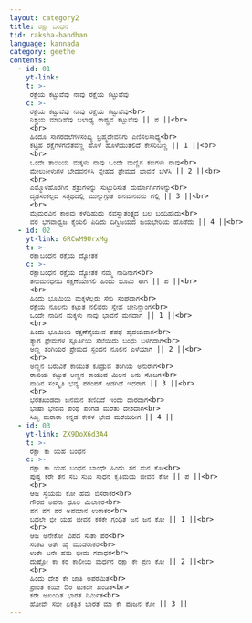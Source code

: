 ```yaml
---
layout: category2
title: ರಕ್ಷಾ ಬಂಧನ
tid: raksha-bandhan
language: kannada
category: geethe
contents:
  - id: 01
    yt-link: 
    t: >-
     ರಕ್ಷೆಯ ಕಟ್ಟುವೆವು ನಾವು ರಕ್ಷೆಯ ಕಟ್ಟುವೆವು
    c: >-
     ರಕ್ಷೆಯ ಕಟ್ಟುವೆವು ನಾವು ರಕ್ಷೆಯ ಕಟ್ಟುವೆವು<br>
     ನಿಶ್ಚಯ ಮಾಡಿಹೆವು ಬಲಾಢ್ಯ ರಾಷ್ಟ್ರವ ಕಟ್ಟುವೆವು || ಪ ||<br>
     <br>
     ಹಿಂದೂ ಸಾಗರದಲೆಗಳಸಂಖ್ಯ ಬ್ರಹ್ಮದೇವನಿಗು ಎಣಿಸಲಸಾಧ್ಯ<br>
     ಕಟ್ಟಿಹ ರಕ್ಷೆಗಳಗಣಿತವಣ್ಣ ಹೊಳೆ ಹೊಳೆಯುತಲಿದೆ ಕೇಸರಿಬಣ್ಣ || 1 ||<br>
     <br>
     ಒಂದೇ ತಾಯಿಯ ಮಕ್ಕಳು ನಾವು ಒಂದೇ ಮಣ್ಣಿನ ಕಣಗಳು ನಾವು<br>
     ಮೇಲುಕೀಳುಗಳ ಭೇದವನಳಿಸಿ ಸ್ನೇಹದ ಪ್ರೇಮದ ಭಾವನೆ ಬೆಳೆಸಿ || 2 ||<br>
     <br>
     ಎಮ್ಮೊಳಹೊರಗಿನ ಶತ್ರುಗಳನ್ನು ಸುಟ್ಟುರಿಸುತ ದುರ್ಮಾರ್ಗಿಗಳನ್ನು<br>
     ದೃಢಸಂಕಲ್ಪದ ಸತ್ಪಥದಲ್ಲಿ ಮುನ್ನುಗ್ಗುತ ಜನಮನವನು ಗೆಲ್ಲಿ || 3 ||<br>
     <br>
     ಮೈಮರೆವಿನ ಕಾಲವು ಕಳೆದಿಹುದು ನವಸ್ವಾತಂತ್ರ್ಯದ ಬಲ ಬಂದಿಹುದು<br>
     ವರ ಭಗವಾಧ್ವಜ ಕೈಯಲಿ ಪಿಡಿದು ದಿಗ್ವಿಜಯದ ಜಯಭೇರಿಯ ಹೊಡೆದು || 4 ||<br>
  - id: 02
    yt-link: 6RCwM9UrxMg
    t: >-
     ರಕ್ಷಾಬಂಧನ ರಕ್ಷೆಯ ದ್ಯೋತಕ
    c: >-
     ರಕ್ಷಾಬಂಧನ ರಕ್ಷೆಯ ದ್ಯೋತಕ ನಮ್ಮ ನಾಡಿನಾಗ<br>
     ತನುಮನಧನದಿ ರಕ್ಷಣೆಯಾಗಲಿ ಹಿಂದು ಭೂಮಿ ಈಗ || ಪ ||<br>
     <br>
     ಹಿಂದು ಭೂಮಿಯ ಮಕ್ಕಳೆಲ್ಲರು ಸೇರಿ ಸಂಘದಾಗ<br>
     ರಕ್ಷೆಯ ನೂಲನು ಕಟ್ಟುತ ನಲಿವರು ಸ್ನೇಹ ಜೇನಿನ್ಹಾಂಗ<br>
     ಒಂದೇ ನಾಡಿನ ಮಕ್ಕಳು ನಾವು ಭಾವನೆ ಮನದಾಗ || 1 ||<br>
     <br>
     ಹಿಂದು ಭೂಮಿಯ ರಕ್ಷಣೆಗೈಯುವ ಶಪಥ ಹೃದಯದಾಗ<br>
     ತ್ಯಾಗ ಪ್ರೇಮಗಳ ಸ್ಫೂರ್ತಿಯ ಸೆಲೆಯಿದು ಬಂಧು ಬಳಗದಾಗ<br>
     ಅಣ್ಣ ತಂಗಿಯರ ಪ್ರೇಮದ ಸ್ಪಂದನ ನೂಲಿನ ಎಳೆಯಾಗ || 2 ||<br>
     <br>
     ಅಣ್ಣನ ಬರುವಿಕೆ ಕಾಯುತ ಕೂಡ್ರುವ ತಂಗಿಯ ಅನುರಾಗ<br>
     ರಾಖಿಯ ಕಟ್ಟುತ ಅಣ್ಣನ ಕಾಯುವ ಮಿಲನ ಏನು ಸೊಬಗ<br>
     ನಾಡಿನ ಸಂಸ್ಕೃತಿ ಭವ್ಯ ಪರಂಪರೆ ಅಡಗಿದೆ ಇದರಾಗ || 3 ||<br>
     <br>
     ಭರತಖಂಡದಾ ಜನಮನ ತಣಿದಿದೆ ಇಂದು ದಾರದಾಗ<br>
     ಭಾಷಾ ಭೇದವ ಪಂಥ ಪಂಗಡ ಮರೆತು ದೇಶದಾಗ<br>
     ಸಿಖ್ಖ ಮರಾಠಾ ಕನ್ನಡ ಕೇರಳ ಭೇದ ಮರೆಯಿರೀಗ || 4 ||
  - id: 03
    yt-link: ZX9DoX6d3A4
    t: >-
     ರಕ್ಷಾ ಕಾ ಯಹ ಬಂಧನ
    c: >-
     ರಕ್ಷಾ ಕಾ ಯಹ ಬಂಧನ ಬಾಂಧೇ ಹಿಂದು ತನ ಮನ ಕೋ<br>
     ಪುಷ್ಟ ಕರೇ ತನ ಸಬ ಸುಖ ಸಾಧನ ಕೃತಿಮಯ ಜೀವನ ಕೋ || ಪ ||<br>
     <br>
     ಆಜ ಸ್ವಯಮ ಕೋ ಹಮ ಬಿಸರಾಕರ<br>
     ಗೌರವ ಅಪನಾ ಧೂಲ ಮಿಲಾಕರ<br>
     ಪಗ ಪಗ ಪರ ಅಪಮಾನ ಉಠಾಕರ<br>
     ಬದಲೇ ಭೀ ಯಹ ಜೀವನ ಕರಕೇ ಗ್ರಂಧಿತ ಜನ ಜನ ಕೋ || 1 ||<br>
     <br>
     ಆಜ ಅನೇಕೋ ವಿಪದ ಸುತಾ ಪರ<br>
     ಸಂಕಟ ಆತೇ ಹೈ ಮಂಡರಾಕರ<br>
     ಉಠೇ ಬನೇ ಹಮ ಭೀಮ ಗದಾಧರ<br>
     ದುಷ್ಟೋ ಕಾ ಕರ ಕಾಲೀಯ ಮರ್ಧನ ರಕ್ಷಾ ಕೇ ಪ್ರಣ ಕೋ || 2 ||<br>
     <br>
     ಹಿಂದು ದೇಶ ಕೇ ಜಾತಿ ಅಪರಮಿತ<br>
     ಪ್ರಾಂತ ಕಯೀ ಔರ ಟುಕಡೇ ಖಂಡಿತ<br>
     ಕರೇ ಅಖಂಡಿತ ಭಾರತ ನಿರ್ಮಿತ<br>
     ಹೋವೇ ಸಭೀ ಏಕತ್ರಿತ ಭಾರತ ಮಾ ಕೇ ಪೂಜನ ಕೋ || 3 ||
---
```

